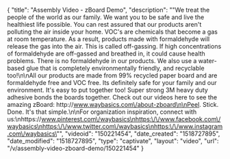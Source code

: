 {
    "title": "Assembly Video - zBoard Demo",
    "description": "\"We treat the people of the world as our family.  We want you to be safe and live the healthiest life possible.  You can rest assured that our products aren't polluting the air inside your home. VOC's are chemicals that become a gas at room temperature. As a result, products made with formaldehyde will release the gas into the air. This is called off-gassing. If high concentrations of formaldehyde are off-gassed and breathed in, it could cause health problems.  There is no formaldehyde in our products.  We also use a water-based glue that is completely environmentally friendly, and recyclable too!\n\nAll our products are made from 99% recycled paper board and are formaldehyde free and VOC free. Its definitely safe for your family and our environment. It's easy to put together too! Super strong 3M heavy duty adhesive bonds the boards together. Check out our videos here to see the amazing zBoard: http:\/\/www.waybasics.com\/about-zboard\n\nPeel. Stick. Done. It's that simple.\n\nFor organization inspiration, connect with us:\nhttps:\/\/www.pinterest.com\/waybasics\nhttps:\/\/www.facebook.com\/waybasics\nhttps:\/\/www.twitter.com\/waybasics\nhttps:\/\/www.instagram.com\/waybasics\"",
    "videoid": "150221454",
    "date_created": "1518727895",
    "date_modified": "1518727895",
    "type": "captivate",
    "layout": "video",
    "url": "\/v\/assembly-video-zboard-demo\/150221454"
}